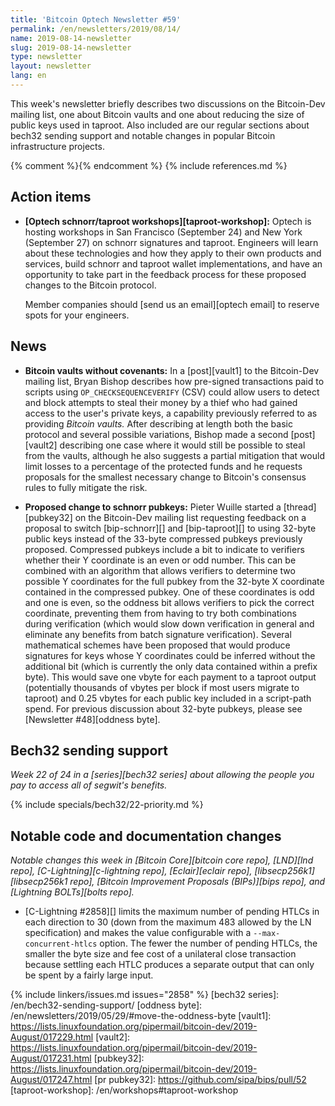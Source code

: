 ```yaml
---
title: 'Bitcoin Optech Newsletter #59'
permalink: /en/newsletters/2019/08/14/
name: 2019-08-14-newsletter
slug: 2019-08-14-newsletter
type: newsletter
layout: newsletter
lang: en
---
```

This week's newsletter briefly describes two discussions on the
Bitcoin-Dev mailing list, one about Bitcoin vaults and one about
reducing the size of public keys used in taproot.  Also included are our
regular sections about bech32 sending support and notable changes in
popular Bitcoin infrastructure projects.

{% comment %}<!-- include references.md below the fold but above any Jekyll/Liquid variables-->{% endcomment %}
{% include references.md %}

## Action items

- **[Optech schnorr/taproot workshops][taproot-workshop]:**  Optech is hosting
  workshops in San Francisco (September 24) and New York (September 27) on
  schnorr signatures and taproot. Engineers will learn about these technologies
  and how they apply to their own products and services, build schnorr and
  taproot wallet implementations, and have an opportunity to take part in the
  feedback process for these proposed changes to the Bitcoin protocol.

  Member companies should [send us an email][optech email] to reserve spots for
  your engineers.

## News

- **Bitcoin vaults without covenants:** In a [post][vault1] to the
  Bitcoin-Dev mailing list, Bryan Bishop describes how pre-signed
  transactions paid to scripts using `OP_CHECKSEQUENCEVERIFY` (CSV)
  could allow users to detect and block attempts to steal their money by
  a thief who had gained access to the user's private keys, a capability
  previously referred to as providing *Bitcoin vaults.*  After
  describing at length both the basic protocol and several possible
  variations, Bishop made a second [post][vault2] describing one case
  where it would still be possible to steal from the vaults, although he
  also suggests a partial mitigation that would limit losses to a
  percentage of the protected funds and he requests proposals for the
  smallest necessary change to Bitcoin's consensus rules to fully
  mitigate the risk.

- **Proposed change to schnorr pubkeys:** Pieter Wuille started a
  [thread][pubkey32] on the Bitcoin-Dev mailing list requesting feedback
  on a proposal to switch [bip-schnorr][] and [bip-taproot][] to using
  32-byte public keys instead of the 33-byte compressed pubkeys
  previously proposed.  Compressed pubkeys include a bit to indicate to
  verifiers whether their Y coordinate is an even or odd number.
  This can be combined with an algorithm that allows verifiers to
  determine two possible Y coordinates for the full pubkey from the
  32-byte X coordinate contained in the compressed pubkey.  One of these
  coordinates is odd and one is even, so the oddness bit allows
  verifiers to pick the correct coordinate, preventing them from having
  to try both combinations during verification (which would slow down
  verification in general and eliminate any benefits from
  batch signature verification).  Several
  <span title="voodoo">mathematical</span> schemes have been proposed
  that would produce signatures for keys whose Y coordinates could be
  inferred without the additional bit (which is currently the only data
  contained within a prefix byte).  This would save one vbyte for each
  payment to a taproot output (potentially thousands of vbytes per block
  if most users migrate to taproot) and 0.25 vbytes for each public key
  included in a script-path spend.  For previous discussion about
  32-byte pubkeys, please see [Newsletter #48][oddness byte].

## Bech32 sending support

*Week 22 of 24 in a [series][bech32 series] about allowing the people
you pay to access all of segwit's benefits.*

{% include specials/bech32/22-priority.md %}

## Notable code and documentation changes

*Notable changes this week in [Bitcoin Core][bitcoin core repo],
[LND][lnd repo], [C-Lightning][c-lightning repo], [Eclair][eclair repo],
[libsecp256k1][libsecp256k1 repo], [Bitcoin Improvement Proposals
(BIPs)][bips repo], and [Lightning BOLTs][bolts repo].*

- [C-Lightning #2858][] limits the maximum number of pending HTLCs in
  each direction to 30 (down from the maximum 483 allowed by the LN
  specification) and makes the value configurable with a
  `--max-concurrent-htlcs` option.  The fewer the number of pending
  HTLCs, the smaller the byte size and fee cost of a unilateral close transaction
  because settling each HTLC produces a separate output that can only be
  spent by a fairly large input.

{% include linkers/issues.md issues="2858" %}
[bech32 series]: /en/bech32-sending-support/
[oddness byte]: /en/newsletters/2019/05/29/#move-the-oddness-byte
[vault1]: https://lists.linuxfoundation.org/pipermail/bitcoin-dev/2019-August/017229.html
[vault2]: https://lists.linuxfoundation.org/pipermail/bitcoin-dev/2019-August/017231.html
[pubkey32]: https://lists.linuxfoundation.org/pipermail/bitcoin-dev/2019-August/017247.html
[pr pubkey32]: https://github.com/sipa/bips/pull/52
[taproot-workshop]: /en/workshops#taproot-workshop
